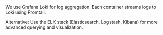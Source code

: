 <!-- Describe how log aggregation is set up using tools like Loki or ELK -->

We use Grafana Loki for log aggregation. Each container streams logs to Loki using Promtail.

Alternative: Use the ELK stack (Elasticsearch, Logstash, Kibana) for more advanced querying and visualization.
